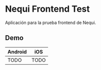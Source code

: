 # Nequi Frontend Test

Aplicación para la prueba frontend de Nequi.

## Demo

| Android | iOS  |
| ------- | ---- |
| TODO    | TODO |
